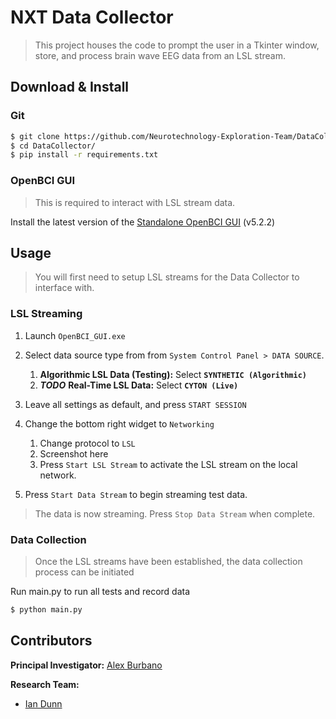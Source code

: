 # NXT Data Collector
> This project houses the code to prompt the user in a Tkinter window, store, and process brain wave EEG data from an LSL stream.

## Download & Install

### Git 
```bash
$ git clone https://github.com/Neurotechnology-Exploration-Team/DataCollector.git
$ cd DataCollector/
$ pip install -r requirements.txt
```

### OpenBCI GUI
> This is required to interact with LSL stream data.

Install the latest version of the [Standalone OpenBCI GUI](https://openbci.com/downloads) (v5.2.2)


## Usage
> You will first need to setup LSL streams for the Data Collector to interface with.

### LSL Streaming

1. Launch `OpenBCI_GUI.exe`
2. Select data source type from from `System Control Panel > DATA SOURCE`.
   1. **Algorithmic LSL Data (Testing):** Select **`SYNTHETIC (Algorithmic)`** 
   2. ***TODO*** **Real-Time LSL Data:** Select **`CYTON (Live)`**
3. Leave all settings as default, and press `START SESSION`

4. Change the bottom right widget to `Networking`
   1. Change protocol to `LSL`
   2. Screenshot here
   3. Press `Start LSL Stream` to activate the LSL stream on the local network.
5. Press `Start Data Stream` to begin streaming test data.

> The data is now streaming. Press `Stop Data Stream` when complete.

### Data Collection
> Once the LSL streams have been established, the data collection process can be initiated

Run main.py to run all tests and record data
```bash
$ python main.py
```

## Contributors
**Principal Investigator:** [Alex Burbano](mailto:arb8590@rit.edu)

**Research Team:**
- [Ian Dunn](mailto:itd3516@rit.edu)